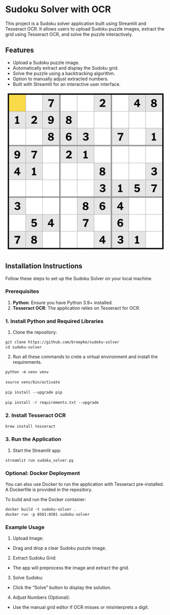 # Sudoku Solver with OCR

This project is a Sudoku solver application built using Streamlit and Tesseract OCR. It allows users to upload Sudoku puzzle images, extract the grid using Tesseract OCR, and solve the puzzle interactively.

## Features
- Upload a Sudoku puzzle image.
- Automatically extract and display the Sudoku grid.
- Solve the puzzle using a backtracking algorithm.
- Option to manually adjust extracted numbers.
- Built with Streamlit for an interactive user interface.

![Sudoku Grid](sudoku_easy.png) 

## Installation Instructions

Follow these steps to set up the Sudoku Solver on your local machine.

### Prerequisites
1. **Python**: Ensure you have Python 3.9+ installed.
2. **Tesseract OCR**: The application relies on Tesseract for OCR.

### 1. Install Python and Required Libraries

1. Clone the repository:
```
git clone https://github.com/broepke/sudoku-solver
cd sudoku-solver
```

2.	Run all these commands to crete a virtual environment and install the requirements.

```
python -m venv venv

source venv/bin/activate

pip install --upgrade pip

pip install -r requirements.txt --upgrade
```


### 2. Install Tesseract OCR
```
brew install tesseract
```

### 3. Run the Application

1.	Start the Streamlit app:

```
streamlit run sudoku_solver.py
```

### Optional: Docker Deployment

You can also use Docker to run the application with Tesseract pre-installed. A Dockerfile is provided in the repository.

To build and run the Docker container:

```
docker build -t sudoku-solver .
docker run -p 8501:8501 sudoku-solver
```

### Example Usage

1.	Upload Image:
   - Drag and drop a clear Sudoku puzzle image.
2.	Extract Sudoku Grid:
   - The app will preprocess the image and extract the grid.
3.	Solve Sudoku:
   - Click the “Solve” button to display the solution.
4.	Adjust Numbers (Optional):
   - Use the manual grid editor if OCR misses or misinterprets a digit.

